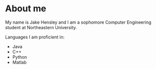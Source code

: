 # About me
My name is Jake Hensley and I am a sophomore Computer Engineering student at Northeastern University.
<p>Languages I am proficient in:</p>
<ul>
<li>Java</li> 
  <li>C++</li>
  <li>Python</li>
  <li>Matlab</li>
</ul>
